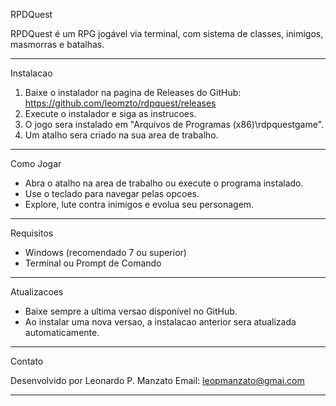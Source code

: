 RPDQuest

RPDQuest é um RPG jogável via terminal, com sistema de classes, inimigos, masmorras e batalhas.

--------------------------------------

Instalacao

1. Baixe o instalador na pagina de Releases do GitHub:
   https://github.com/leomzto/rdpquest/releases
2. Execute o instalador e siga as instrucoes.
3. O jogo sera instalado em "Arquivos de Programas (x86)\rdpquestgame".
4. Um atalho sera criado na sua area de trabalho.

--------------------------------------

Como Jogar

- Abra o atalho na area de trabalho ou execute o programa instalado.
- Use o teclado para navegar pelas opcoes.
- Explore, lute contra inimigos e evolua seu personagem.

--------------------------------------

Requisitos

- Windows (recomendado 7 ou superior)
- Terminal ou Prompt de Comando

--------------------------------------

Atualizacoes

- Baixe sempre a ultima versao disponível no GitHub.
- Ao instalar uma nova versao, a instalacao anterior sera atualizada automaticamente.

--------------------------------------

Contato

Desenvolvido por Leonardo P. Manzato
Email: leopmanzato@gmai.com

--------------------------------------
